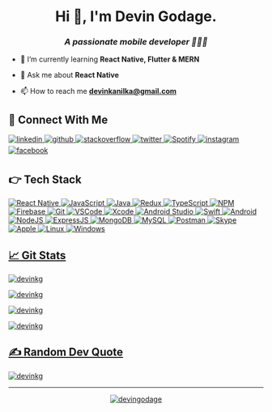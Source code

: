 <h1 align="center">Hi 👋, I'm Devin Godage.</h1>
<h3 align="center"><i>A passionate mobile developer 👨🏻‍💻</i></h3>
<!-- <img align="right" alt="Coding" width="400" src="https://cdn.dribbble.com/users/461802/screenshots/4753031/media/4711ad8d0ba0dcd367061aa7841f8107.gif"/> -->
<!-- https://cdn.dribbble.com/users/1187836/screenshots/6539429/programer.gif -->

- 🌱 I’m currently learning **React Native, Flutter & MERN**

- 💬 Ask me about **React Native**

- 📫 How to reach me **devinkanilka@gmail.com**

<h2 align="left">📲 Connect With Me</h3>
<a href="https://linkedin.com/in/devin-godage" target="_blank">
<img src=https://img.shields.io/badge/linkedin-%231E77B5.svg?color=405DE6&style=for-the-badge&logo=linkedin&logoColor=white alt=linkedin style="margin-bottom: 5px;" />
</a>
<a href="https://github.com/devinkg" target="_blank">
<img src=https://img.shields.io/badge/github-%2324292e.svg?color=222222&style=for-the-badge&logo=github&logoColor=white alt=github style="margin-bottom: 5px;" />
</a>
<a href="https://stackoverflow.com/users/9516745" target="_blank">
<img src=https://img.shields.io/badge/stackoverflow-%23F28032.svg?&style=for-the-badge&logo=stackoverflow&logoColor=white alt=stackoverflow style="margin-bottom: 5px;" />
</a>
<a href="https://twitter.com/devingodage" target="_blank">
<img src=https://img.shields.io/badge/twitter-%2300acee.svg?&style=for-the-badge&logo=twitter&logoColor=white alt=twitter style="margin-bottom: 5px;" />
</a>
<a href="https://open.spotify.com/user/devin_deekay">
<img alt="Spotify" src="https://img.shields.io/badge/Spotify-1ED760?&style=for-the-badge&logo=spotify&logoColor=white">
</a>
<a href="https://instagram.com/devin_deekay" target="_blank">
<img src=https://img.shields.io/badge/instagram-%ff5851db.svg?color=C13584&style=for-the-badge&logo=instagram&logoColor=white alt=instagram style="margin-bottom: 5px;" />
</a>
<a href="https://www.facebook.com/devin.godage" target="_blank">
<img src=https://img.shields.io/badge/facebook-%232E87FB.svg?color=2962FF&style=for-the-badge&logo=facebook&logoColor=white alt=facebook style="margin-bottom: 5px;" />
</a>


<h2 align="left">👉 Tech Stack</h2>
<p align="left">
    <a href="https://reactnative.dev/"><img alt="React Native" src="https://img.shields.io/badge/React_Native-20232A?logo=react&amp;logoColor=61DAFB"/>
    <a href="https://developer.mozilla.org/en-US/docs/Web/JavaScript/"><img alt="JavaScript" src="https://img.shields.io/badge/JavaScript-20232A?logo=javascript&amp;logoColor=FFFF00"/>
    <a href="https://www.java.com/"><img alt="Java" src="https://img.shields.io/badge/Java-20232A?logo=java&amp;logoColor=yellow"/>
    <a href="https://redux.js.org/"><img alt="Redux" src="https://img.shields.io/badge/Redux-20232A?logo=redux&amp;logoColor=764ABC"/>
    <a href="https://www.typescriptlang.org/"><img alt="TypeScript" src="https://img.shields.io/badge/TypeScript-20232A?logo=typescript&amp;logoColor=007acc"/>
    <a href="https://www.npmjs.com/"><img alt="NPM" src="https://img.shields.io/badge/npm-20232A?logo=npm&amp;logoColor=764ABC"/>
    <a href="https://firebase.google.com/"><img alt="Firebase" src="https://img.shields.io/badge/Firebase-20232A?logo=firebase&amp;logoColor=FFA611"/>
    <a href="https://git-scm.com/"><img alt="Git" src="https://img.shields.io/badge/Git-20232A?logo=git&amp;logoColor=F34F29"/>
    <a href="https://code.visualstudio.com/"><img alt="VSCode" src="https://img.shields.io/badge/Visual%20Studio%20Code-20232A?logo=visual-studio-code&amp;logoColor=0078D7"/>
    <a href="https://developer.apple.com/xcode/"><img alt="Xcode" src="https://img.shields.io/badge/Xcode-20232A?logo=xcode&amp;logoColor=324ED6"/>
    <a href="https://developer.android.com/studio/"><img alt="Android Studio" src="https://img.shields.io/badge/Android%20Studio-20232A?logo=android-studio&amp;logoColor=78c257"/>
    <a href="https://developer.apple.com/swift/"><img alt="Swift" src="https://img.shields.io/badge/Swift-20232A?logo=swift&amp;logoColor=A552A9"/>
    <a href="https://developer.android.com/"><img alt="Android" src="https://img.shields.io/badge/Android-20232A?logo=android&amp;logoColor=A4C639"/>
    <a href="https://nodejs.org/"><img alt="NodeJS" src="https://img.shields.io/badge/node.js-20232A?logo=node.js&amp;logoColor=3C873A"/>
    <a href="https://expressjs.com/"><img alt="ExpressJS" src="https://img.shields.io/badge/express.js-20232A?logo=express&amp;logoColor=F0F0F0"/>
    <a href="https://www.mongodb.com/"><img alt="MongoDB" src="https://img.shields.io/badge/MongoDB-20232A?logo=mongodb&amp;logoColor=049024"/>
    <a href="https://www.mysql.com/"><img alt="MySQL" src="https://img.shields.io/badge/MySQL-20232A?logo=mysql&amp;logoColor=005C84"/>
    <a href="https://postman.com/"><img alt="Postman" src="https://img.shields.io/badge/Postman-20232A?logo=postman&amp;logoColor=EF5B25"/>
    <a href="https://www.skype.com/en/"><img alt="Skype" src="https://img.shields.io/badge/Skype-20232A?logo=skype&amp;logoColor=009EDC"/>
    <a href="https://www.apple.com/"><img alt="Apple" src="https://img.shields.io/badge/Apple-20232A?logo=apple&amp;logoColor=FFFFFF"/>
    <a href="https://www.linux.org/"><img alt="Linux" src="https://img.shields.io/badge/Linux-20232A?logo=linux&amp;logoColor=FCC624"/>
    <a href="https://www.microsoft.com/en-us/"><img alt="Windows" src="https://img.shields.io/badge/Windows-20232A?logo=windowsxp&amp;logoColor=008080"/>
</p>

<h2 align="left">📈 Git Stats</h2>

<p><img align="center" src="https://github-readme-stats.vercel.app/api?username=devinkg&theme=radical&hide_border=false&include_all_commits=false&count_private=true&locale=en&show_icons=true" alt="devinkg" /></p>

<p><img align="center" src="https://github-readme-streak-stats.herokuapp.com/?user=devinkg&theme=radical&hide_border=false" alt="devinkg" /></p>

<p><img align="center" src="https://github-readme-stats.vercel.app/api/top-langs/?username=devinkg&theme=radical&hide_border=false&include_all_commits=false&count_private=true&layout=compact" alt="devinkg" /></p>

<p><img align="center" src="https://activity-graph.herokuapp.com/graph?username=devinkg&theme=redical&hide_border=false&custom_title=Devin's%20Contribution%20Graph&radius=4" alt="devinkg"/></p>

<h2 align="left">✍️ Random Dev Quote</h2>

<p><img align="center" src="https://quotes-github-readme.vercel.app/api?type=horizontal&theme=radical" alt="devinkg"/></p>

---
<p align="center"> <a href="https://twitter.com/devingodage" target="blank"><img src="https://img.shields.io/twitter/follow/devingodage?logo=twitter&style=for-the-badge" alt="devingodage" /></a> </p>
